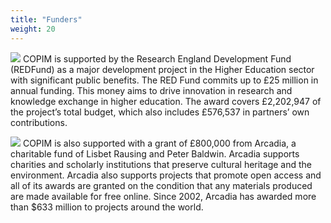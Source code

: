 ```yaml
---
title: "Funders"
weight: 20
---
```

![](/images/UKRI_RE-Logo_Horiz-RGB.png)
COPIM is supported by the Research England Development Fund (REDFund) as a major development project in the Higher Education sector with significant public benefits. The RED Fund commits up to £25 million in annual funding. This money aims to drive innovation in research and knowledge exchange in higher education. The award covers £2,202,947 of the project’s total budget, which also includes £576,537 in partners’ own contributions.

![](/images/copim-logo.png)
COPIM is also supported with a grant of £800,000 from Arcadia, a charitable fund of Lisbet Rausing and Peter Baldwin. Arcadia supports charities and scholarly institutions that preserve cultural heritage and the environment. Arcadia also supports projects that promote open access and all of its awards are granted on the condition that any materials produced are made available for free online. Since 2002, Arcadia has awarded more than $633 million to projects around the world.


